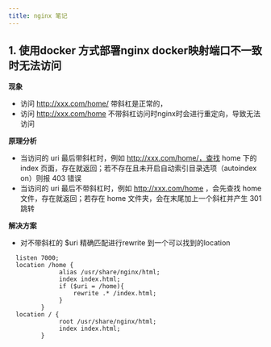 ```yaml
---
title: nginx 笔记
---
```

## 1. 使用docker 方式部署nginx  docker映射端口不一致时无法访问
**现象** 
  - 访问 http://xxx.com/home/ 带斜杠是正常的， 
  - 访问 http://xxx.com/home 不带斜杠访问时nginx时会进行重定向，导致无法访问

**原理分析**
  - 当访问的 uri 最后带斜杠时，例如 http://xxx.com/home/，查找 home 下的 index 页面，存在就返回；若不存在且未开启自动索引目录选项（autoindex on）则报 403 错误
  - 当访问的 uri 最后不带斜杠时，例如 http://xxx.com/home ，会先查找 home 文件，存在就返回；若存在 home 文件夹，会在末尾加上一个斜杠并产生 301 跳转
  
**解决方案**
   - 对不带斜杠的 $uri 精确匹配进行rewrite 到一个可以找到的location
```
  listen 7000;
  location /home {
              alias /usr/share/nginx/html;
              index index.html;
              if ($uri = /home){
                  rewrite .* /index.html;
              }
         }
  location / {
              root /usr/share/nginx/html;
              index index.html;
         }
  ```
